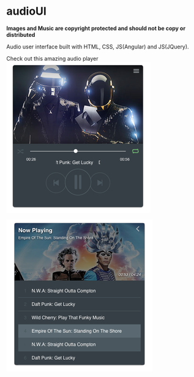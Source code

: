 # audioUI
**Images and Music are copyright protected and should not be copy or distributed**

Audio user interface built with HTML, CSS, JS(Angular) and JS(JQuery).

Check out this amazing audio player 
![ScreenShot](/player_view.png)

![ScreenShot](/play_list_view.png)
